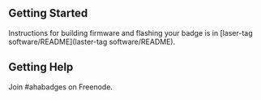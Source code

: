 ## Getting Started

Instructions for building firmware and flashing your badge is in
[laser-tag software/README](laster-tag software/README).

## Getting Help

Join #ahabadges on Freenode.
